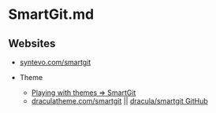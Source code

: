 # SmartGit.md

## Websites

* [syntevo.com/smartgit](https://www.syntevo.com/smartgit/)

* Theme
  * [Playing with themes => SmartGit](https://blog.syntevo.com/smartgit/2017/02/21/playing-with-themes.html)
  * [draculatheme.com/smartgit](https://draculatheme.com/smartgit) || [dracula/smartgit GitHub](https://github.com/dracula/smartgit)
